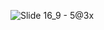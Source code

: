 ![Slide 16_9 - 5@3x](https://github.com/SM-Blow/.github/assets/48792069/5deef9b3-4c59-49b0-8c2b-36814d6b253a)
